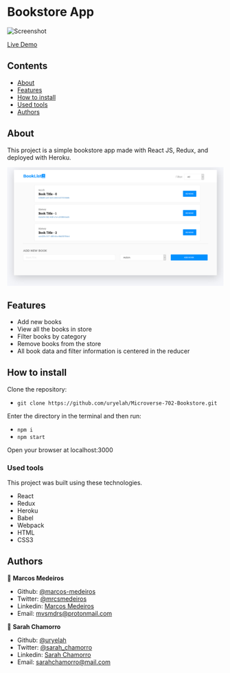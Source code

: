 # Bookstore App

![Screenshot](screenshot.png?raw=true "Bookstore App")


[Live Demo](https://microverse-react-bookstore.herokuapp.com/)

## Contents

* [About](#about)
* [Features](#features)
* [How to install](#install)
* [Used tools](#tools)
* [Authors](#authors)

<a name="about"></a>
## About

This project is a simple bookstore app made with React JS, Redux, and deployed with Heroku.

<img src="./public/screenshot.png">

## Features

- Add new books
- View all the books in store
- Filter books by category
- Remove books from the store
- All book data and filter information is centered in the reducer

<a name="install"></a>
## How to install

Clone the repository:
- `git clone https://github.com/uryelah/Microverse-702-Bookstore.git`

Enter the directory in the terminal and then run:

- `npm i`
- `npm start`

Open your browser at localhost:3000

<a name="tools"></a>
### Used tools

This project was built using these technologies.

- React
- Redux
- Heroku
- Babel
- Webpack
- HTML
- CSS3

<a name="authors"></a>
## Authors

👤 **Marcos Medeiros**

- Github: [@marcos-medeiros](https://github.com/marcos-medeiros)
- Twitter: [@mrcsmedeiros](https://twitter.com/mrcsmedeiros)
- Linkedin: [Marcos Medeiros](https://www.linkedin.com/in/marcosmedeiros-dev/)
- Email: [mvsmdrs@protonmail.com](mvsmdrs@protonmail.com)

👤 **Sarah Chamorro**

- Github: [@uryelah](https://github.com/uryelah)
- Twitter: [@sarah_chamorro](https://twitter.com/sarah_chamorro)
- Linkedin: [Sarah Chamorro](https://www.linkedin.com/in/uryelah/)
- Email: [sarahchamorro@mail.com](sarahchamorro@mail.com)